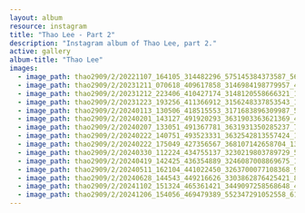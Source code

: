 ```yaml
---
layout: album
resource: instagram
title: "Thao Lee - Part 2"
description: "Instagram album of Thao Lee, part 2."
active: gallery
album-title: "Thao Lee"
images:
  - image_path: thao2909/2/20221107_164105_314482296_575145384373587_5633543529139589431_n.jpg
  - image_path: thao2909/2/20231211_070618_409617858_3146984198779957_4793216521387460896_n.jpg
  - image_path: thao2909/2/20231212_223406_410427174_3148120558666321_10375558031233951_n.jpg
  - image_path: thao2909/2/20231223_193256_411366912_3156248337853543_1196581556644199323_n.jpg
  - image_path: thao2909/2/20240113_130506_418515553_3171683896309987_5558763490784822003_n.jpg
  - image_path: thao2909/2/20240201_143127_491920293_3631903363621369_4195422164918475640_n.jpg
  - image_path: thao2909/2/20240207_133051_491367781_3631931350285237_7932978740371044616_n.jpg
  - image_path: thao2909/2/20240222_140751_493523331_3632542813557424_1679614188966043813_n.jpg
  - image_path: thao2909/2/20240222_175049_427356567_368107142658704_1327915478476089314_n.jpg
  - image_path: thao2909/2/20240330_112224_434755137_3230219803789729_5451209565915912969_n.jpg
  - image_path: thao2909/2/20240419_142425_436354889_3246087008869675_1747981964586894493_n.jpg
  - image_path: thao2909/2/20240511_162104_441022450_3263700077108368_9005377726337089536_n.jpg
  - image_path: thao2909/2/20240628_144543_449216626_3303862876425421_8497352344526623929_n.jpg
  - image_path: thao2909/2/20241102_151324_465361421_3449097258568648_4309819716215542399_n.jpg
  - image_path: thao2909/2/20241206_154056_469479389_552347291052558_6160014112109908995_n.jpg
---
```

